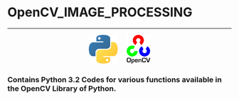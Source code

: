# OpenCV_IMAGE_PROCESSING

<hr>

<center>
<img src="readme\python.png" height=65>&nbsp;&nbsp;&nbsp;&nbsp;
<img src="readme\opencv.webp" height=65>
</center>

### Contains Python 3.2 Codes for various functions available in the OpenCV Library of Python.